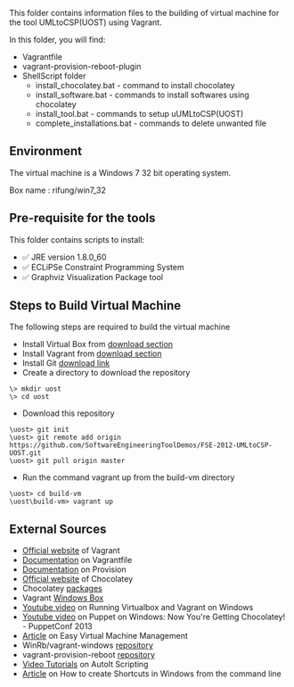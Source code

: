 This folder contains information files to the building of virtual machine for the tool UMLtoCSP(UOST) using Vagrant.

In this folder, you will find:
* Vagrantfile
* vagrant-provision-reboot-plugin
* ShellScript folder
  * install_chocolatey.bat     - command to install chocolatey
  * install_software.bat       - commands to install softwares using chocolatey
  * install_tool.bat           - commands to setup uUMLtoCSP(UOST) 
  * complete_installations.bat - commands to delete unwanted file
 
Environment
-----
The virtual machine is a Windows 7 32 bit operating system.

Box name : rifung/win7_32

Pre-requisite for the tools
-----
This folder contains scripts to install: 
* :white_check_mark: JRE version 1.8.0_60  
* :white_check_mark: ECLiPSe Constraint Programming System
* :white_check_mark: Graphviz Visualization Package tool

Steps to Build Virtual Machine
-----
The following steps are required to build the virtual machine
* Install Virtual Box from [download section](https://www.virtualbox.org/wiki/Downloads)
* Install Vagrant from [download section](https://www.vagrantup.com/)
* Install Git [download link](https://git-scm.com/downloads)
* Create a directory to download the repository
```
\> mkdir uost
\> cd uost
```
* Download this repository
```
\uost> git init
\uost> git remote add origin https://github.com/SoftwareEngineeringToolDemos/FSE-2012-UMLtoCSP-UOST.git
\uost> git pull origin master
```
* Run the command vagrant up from the build-vm directory
```
\uost> cd build-vm
\uost\build-vm> vagrant up
```

External Sources
------
* [Official website](https://www.vagrantup.com/) of Vagrant
* [Documentation](https://docs.vagrantup.com/v2/vagrantfile/index.html) on Vagrantfile 
* [Documentation](https://docs.vagrantup.com/v2/provisioning/index.html) on Provision
* [Official website](https://chocolatey.org/) of Chocolatey
* Chocolatey [packages](https://chocolatey.org/packages)
* Vagrant [Windows Box](https://atlas.hashicorp.com/rifung/boxes/win7_32)
* [Youtube video](https://www.youtube.com/watch?v=Jkf5g7L9dSE) on Running Virtualbox and Vagrant on Windows
* [Youtube video](https://www.youtube.com/watch?v=Im30wziOrBs) on Puppet on Windows: Now You're Getting Chocolatey! - PuppetConf 2013 
* [Article](http://digitaldrummerj.me//vagrant-overview/) on Easy Virtual Machine Management 
* WinRb/vagrant-windows [repository](https://github.com/WinRb/vagrant-windows)
* vagrant-provision-reboot [repository](https://github.com/exratione/vagrant-provision-reboot)
* [Video Tutorials](https://www.youtube.com/watch?v=uz3bnrUKhW8&index=1&list=PLNpExbvcyUkOJvgxtCPcKsuMTk9XwoWum) on AutoIt Scripting 
* [Article](http://www.giannistsakiris.com/2008/12/03/how-to-create-shortcuts-in-windows-from-the-command-line/) on How to create Shortcuts in Windows from the command line
